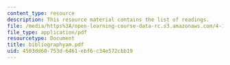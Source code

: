 ```yaml
---
content_type: resource
description: This resource material contains the list of readings.
file: /media/https%3A/open-learning-course-data-rc.s3.amazonaws.com/4-175-case-studies-in-city-form-fall-2005/4503dd60753d6461ebf6c34e572cbb19_bibliographyam.pdf
file_type: application/pdf
resourcetype: Document
title: bibliographyam.pdf
uid: 4503dd60-753d-6461-ebf6-c34e572cbb19
---
```

